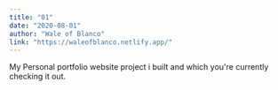 ```yaml
---
title: "01"
date: "2020-08-01"
author: "Wale of Blanco"
link: "https://waleofblanco.netlify.app/"
---
```

My Personal portfolio website project i built and which you're currently checking it out.